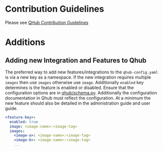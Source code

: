 # Contribution Guidelines

Please see [QHub Contribution Guidelines](https://github.com/Quansight/qhub/blob/main/CONTRIBUTING.md)

# Additions

## Adding new Integration and Features to Qhub

The preferred way to add new features/integrations to the
`qhub-config.yaml` is via a new key as a namespace. If the new
integration requires multiple `images` then use `images` otherwise use
`image`. Additionally `enabled` key determines is the feature is
enabled or disabled. Ensure that the configuration options are in
[qhub/schema.py](https://github.com/Quansight/qhub/blob/main/qhub/schema.py). Additionally
the configuration documentation in Qhub must reflect the
configuration. At a minimum the new feature should also be detailed in
the administration guide and user guide.

```yaml
<feature-key>:
  enabled: true
  image: <image-name>:<image-tag>
  images:
    <image-a>: <image-name>:<image-tag>
    <image-b>: <image-name>:<image-tag>
    ...
```
